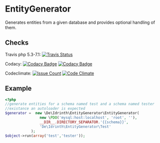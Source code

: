 # EntityGenerator
Generates entities from a given database and provides optional handling of them.

## Checks

Travis php 5.3-7.1:
[![Travis Status](https://travis-ci.org/Idrinth/EntityGenerator.svg?branch=master)](https://travis-ci.org/Idrinth/EntityGenerator)

Codacy:
[![Codacy Badge](https://api.codacy.com/project/badge/Grade/7e300b0906044c91a1b3bcf592dcac22)](https://www.codacy.com/app/Idrinth/EntityGenerator?utm_source=github.com&amp;utm_medium=referral&amp;utm_content=Idrinth/EntityGenerator&amp;utm_campaign=Badge_Grade)
[![Codacy Badge](https://api.codacy.com/project/badge/Coverage/7e300b0906044c91a1b3bcf592dcac22)](https://www.codacy.com/app/Idrinth/EntityGenerator?utm_source=github.com&amp;utm_medium=referral&amp;utm_content=Idrinth/EntityGenerator&amp;utm_campaign=Badge_Coverage)

Codeclimate:
[![Issue Count](https://lima.codeclimate.com/github/Idrinth/EntityGenerator/badges/issue_count.svg)](https://lima.codeclimate.com/github/Idrinth/EntityGenerator)
[![Code Climate](https://lima.codeclimate.com/github/Idrinth/EntityGenerator/badges/gpa.svg)](https://lima.codeclimate.com/github/Idrinth/EntityGenerator)

## Example

```php
<?php
//generate entities for a schema named test and a schema named tester
//existance an autoloader is expected
$generator =  new \De\Idrinth\EntityGenerator\EntityGenerator(
                new \PDO('mysql:host:localhost', 'root', ''),
                __DIR__.DIRECTORY_SEPARATOR.'{{schema}}',
                'De\Idrinth\EntityGenerator\Test'
            );
$object->run(array('test','tester'));
```